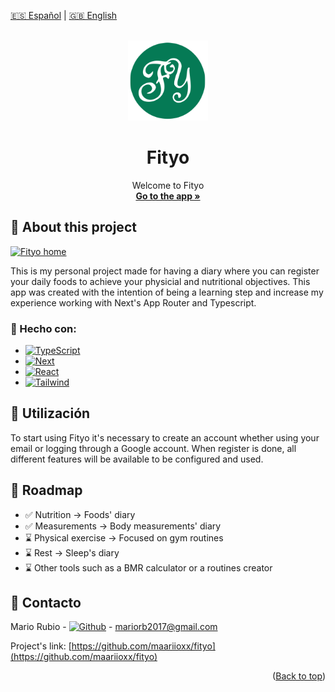 [🇪🇸 Español](README.md) | [🇬🇧 English](English-README.md)

<a name="readme-top"></a>

<br />
<div align="center">
    <img src="/public/assets/logo-128.svg" alt="Fityo logo" height="128" width="128" />
<h1 align="center">Fityo</h1>

  <p align="center">
    Welcome to Fityo 
    <br />
    <a href="https://fityo.net" target="_blank" rel="noopener"><strong>Go to the app »</strong></a>
    <br />
  </p>
</div>
<!--
<details>
  <summary>Table of Contents</summary>
  <ol>
    <li>
      <a href="#sobre-el-proyecto">About The Project</a>
      <ul>
        <li><a href="#built-with">Built With</a></li>
      </ul>
    </li>
    <li>
      <a href="#getting-started">Getting Started</a>
      <ul>
        <li><a href="#prerequisites">Prerequisites</a></li>
        <li><a href="#installation">Installation</a></li>
      </ul>
    </li>
    <li><a href="#usage">Usage</a></li>
    <li><a href="#roadmap">Roadmap</a></li>
    <li><a href="#contributing">Contributing</a></li>
    <li><a href="#license">License</a></li>
    <li><a href="#contact">Contact</a></li>
    <li><a href="#acknowledgments">Acknowledgments</a></li>
  </ol>
</details>
-->

## 💚 About this project

[![Fityo home](https://imgur.com/xxLnjn8.png)](https://fityo.net)

This is my personal project made for having a diary where you can register your daily foods to achieve your physicial and nutritional objectives. This app was created with the intention of being a learning step and increase my experience working with Next's App Router and Typescript.

### 🧰 Hecho con:

- [![TypeScript][Typescript]][Typescript-url]
- [![Next][Next.js]][Next-url]
- [![React][React.js]][React-url]
- [![Tailwind][Tailwind]][Tailwind-url]

## 🚀 Utilización

To start using Fityo it's necessary to create an account whether using your email or logging through a Google account. When register is done, all different features will be available to be configured and used.

## 🚧 Roadmap

- ✅ Nutrition -> Foods' diary
- ✅ Measurements -> Body measurements' diary
- ⌛ Physical exercise -> Focused on gym routines
- ⌛ Rest -> Sleep's diary
- ⌛ Other tools such as a BMR calculator or a routines creator

## 📱 Contacto

Mario Rubio - [![Github][Github]][Github-url] - mariorb2017@gmail.com

Project's link: [https://github.com/maariioxx/fityo](https://github.com/maariioxx/fityo)

<p align="right">(<a href="#readme-top">Back to top</a>)</p>

[Next.js]: https://img.shields.io/badge/next.js-000000?style=for-the-badge&logo=nextdotjs&logoColor=white
[Next-url]: https://nextjs.org/
[React.js]: https://img.shields.io/badge/React-20232A?style=for-the-badge&logo=react&logoColor=61DAFB
[React-url]: https://reactjs.org/
[Typescript]: https://img.shields.io/badge/Typescript-F5f5f5?style=for-the-badge&logo=typescript&logoColor=3178C6
[Typescript-url]: https://www.typescriptlang.org/
[Tailwind]: https://img.shields.io/badge/Tailwind-0B1120?style=for-the-badge&logo=tailwindcss&logoColor=38BDF8
[Tailwind-url]: https://tailwindcss.com/
[Github]: https://img.shields.io/badge/@maariioxx-000000?style=for-the-badge&logo=github&logoColor=F5F5F5
[Github-url]: https://github.com/maariioxx
